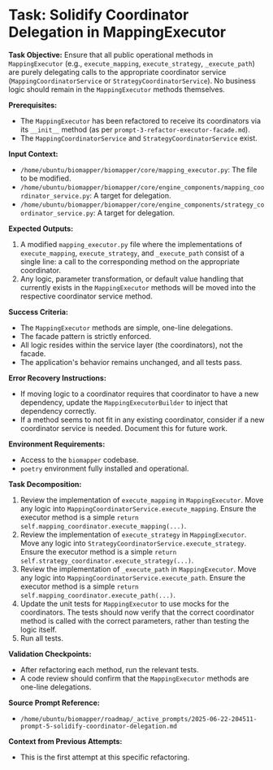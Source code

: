 # Task: Solidify Coordinator Delegation in MappingExecutor

**Task Objective:**
Ensure that all public operational methods in `MappingExecutor` (e.g., `execute_mapping`, `execute_strategy`, `_execute_path`) are purely delegating calls to the appropriate coordinator service (`MappingCoordinatorService` or `StrategyCoordinatorService`). No business logic should remain in the `MappingExecutor` methods themselves.

**Prerequisites:**
- The `MappingExecutor` has been refactored to receive its coordinators via its `__init__` method (as per `prompt-3-refactor-executor-facade.md`).
- The `MappingCoordinatorService` and `StrategyCoordinatorService` exist.

**Input Context:**
- `/home/ubuntu/biomapper/biomapper/core/mapping_executor.py`: The file to be modified.
- `/home/ubuntu/biomapper/biomapper/core/engine_components/mapping_coordinator_service.py`: A target for delegation.
- `/home/ubuntu/biomapper/biomapper/core/engine_components/strategy_coordinator_service.py`: A target for delegation.

**Expected Outputs:**
1.  A modified `mapping_executor.py` file where the implementations of `execute_mapping`, `execute_strategy`, and `_execute_path` consist of a single line: a call to the corresponding method on the appropriate coordinator.
2.  Any logic, parameter transformation, or default value handling that currently exists in the `MappingExecutor` methods will be moved into the respective coordinator service method.

**Success Criteria:**
- The `MappingExecutor` methods are simple, one-line delegations.
- The facade pattern is strictly enforced.
- All logic resides within the service layer (the coordinators), not the facade.
- The application's behavior remains unchanged, and all tests pass.

**Error Recovery Instructions:**
- If moving logic to a coordinator requires that coordinator to have a new dependency, update the `MappingExecutorBuilder` to inject that dependency correctly.
- If a method seems to not fit in any existing coordinator, consider if a new coordinator service is needed. Document this for future work.

**Environment Requirements:**
- Access to the `biomapper` codebase.
- `poetry` environment fully installed and operational.

**Task Decomposition:**
1.  Review the implementation of `execute_mapping` in `MappingExecutor`. Move any logic into `MappingCoordinatorService.execute_mapping`. Ensure the executor method is a simple `return self.mapping_coordinator.execute_mapping(...)`.
2.  Review the implementation of `execute_strategy` in `MappingExecutor`. Move any logic into `StrategyCoordinatorService.execute_strategy`. Ensure the executor method is a simple `return self.strategy_coordinator.execute_strategy(...)`.
3.  Review the implementation of `_execute_path` in `MappingExecutor`. Move any logic into `MappingCoordinatorService.execute_path`. Ensure the executor method is a simple `return self.mapping_coordinator.execute_path(...)`.
4.  Update the unit tests for `MappingExecutor` to use mocks for the coordinators. The tests should now verify that the correct coordinator method is called with the correct parameters, rather than testing the logic itself.
5.  Run all tests.

**Validation Checkpoints:**
- After refactoring each method, run the relevant tests.
- A code review should confirm that the `MappingExecutor` methods are one-line delegations.

**Source Prompt Reference:**
- `/home/ubuntu/biomapper/roadmap/_active_prompts/2025-06-22-204511-prompt-5-solidify-coordinator-delegation.md`

**Context from Previous Attempts:**
- This is the first attempt at this specific refactoring.

